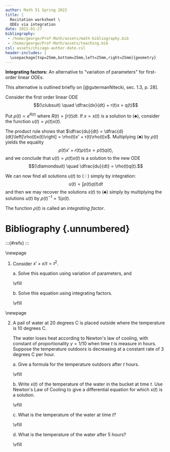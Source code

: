```yaml
---
author: Math 51 Spring 2022
title: |
  Recitation worksheet \
  ODEs via integration 
date: 2022-01-27
bibliography: 
 - /home/george/Prof-Math/assets/math-bibliography.bib
 - /home/george/Prof-Math/assets/teaching.bib 
csl: assets/chicago-author-date.csl
header-includes: |
  \usepackage[top=25mm,bottom=25mm,left=25mm,right=25mm]{geometry}
---
```


**Integrating factors:** An alternative to "variation of parameters" for first-order linear ODEs.

  This alternative is outlined briefly on [@gutermanNitecki,
  sec. 1.3, p. 28].
  
  Consider the first order linear ODE 
  $$(\clubsuit) \quad \dfrac{dx}{dt}  + r(t)x = q(t)$$

  Put $\rho(t) = e^{R(t)}$ where $\displaystyle R(t) = \int r(t)dt$.
  If $x = x(t)$ is a solution to $(\clubsuit)$, consider the function
  $u(t) = \rho(t)x(t)$.
	  
  The product rule shows that $\dfrac{du}{dt} =
  \dfrac{d}{dt}\left[\rho(t)x(t)\right] = \rho(t)x' +
  r(t)\rho(t)x$. Multiplying $(\clubsuit)$ by $\rho(t)$ yields the equality
  $$\rho(t)x' + r(t)\rho(t)x = \rho(t)q(t),$$ and we conclude that
  $u(t) = \rho(t)x(t)$ is a solution to the new ODE $$(\diamondsuit)
  \quad \dfrac{du}{dt} = \rho(t)q(t).$$

  We can now find all solutions $u(t)$ to $(\diamondsuit)$ simply by
  integration: $$u(t) = \int \rho(t) q(t)dt$$ and then we may recover the
  solutions $x(t)$ to $(\clubsuit)$ simply by multiplying the
  solutions $u(t)$ by $\rho(t)^{-1} = 1/\rho(t)$.

  The function $\rho(t)$ is called an *integrating factor*.

# Bibliography {.unnumbered}

:::{#refs}
:::


\newpage


1. Consider $x' + x/t = t^2$. 

   a. Solve this equation  using variation of parameters, and
   
   \vfill
   
   b. Solve this equation  using integrating factors.
   
   \vfill
   
\newpage

2. A pail of water at 20 degrees C is placed outside where the temperature is
   10 degrees C.
   
   The water loses heat according to Newton's law of cooling, with
   constant of proportionality
   $\gamma = 1/10$ when time $t$ is measure in hours. Suppose the temperature
   outdoors is decreasing at a constant rate of $3$ degrees C per hour.
   
   a. Give a formula for the temperature outdoors after $t$ hours.
   
   \vfill 
   
   b. Write $x(t)$ of the temperature of the water in the bucket at
      time $t$. Use Newton's Law of Cooling to give a differential equation
	  for which $x(t)$ is a solution.

   \vfill

   c. What is the temperature of the water at time $t$?
   
   \vfill
   
   d. What is the temperature of the water after $5$ hours?
   
   \vfill

